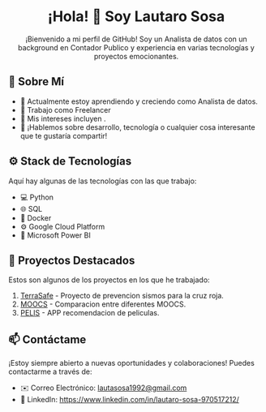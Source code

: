 <h1 align="center">¡Hola! 👋 Soy Lautaro Sosa</h1>


<p align="center">
  ¡Bienvenido a mi perfil de GitHub! Soy un Analista de datos con un background en Contador Publico y experiencia en varias tecnologías y proyectos emocionantes.
</p>

## 🚀 Sobre Mí

- 🌱 Actualmente estoy aprendiendo y creciendo como Analista de datos.
- 💼 Trabajo como Freelancer 
- 🎯 Mis intereses incluyen .
- 💬 ¡Hablemos sobre desarrollo, tecnología o cualquier cosa interesante que te gustaría compartir!

## ⚙️ Stack de Tecnologías

Aquí hay algunas de las tecnologías con las que trabajo:

- 💻 Python
- 🌐 SQL
- 📱 Docker
- ⚙️  Google Cloud Platform
- 🎨 Microsoft Power BI

## 🌟 Proyectos Destacados

Estos son algunos de los proyectos en los que he trabajado:

1. [TerraSafe](https://github.com/DJAKOVIC12/TerraSafe) - Proyecto de prevencion sismos para la cruz roja.
2. [MOOCS](https://github.com/DJAKOVIC12/PI_DA_MOOCS) - Comparacion entre diferentes MOOCS.
3. [PELIS](https://github.com/DJAKOVIC12/MLOPS_PELIS) - APP recomendacion de peliculas.

## 📫 Contáctame

¡Estoy siempre abierto a nuevas oportunidades y colaboraciones! Puedes contactarme a través de:

- ✉️ Correo Electrónico: lautasosa1992@gmail.com
- 💼 LinkedIn: https://www.linkedin.com/in/lautaro-sosa-970517212/



